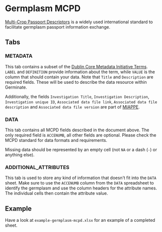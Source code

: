 # Germplasm MCPD

[Multi-Crop Passport Descriptors](https://www.bioversityinternational.org/e-library/publications/detail/faobioversity-multi-crop-passport-descriptors-v21-mcpd-v21/) is a widely used international standard to facilitate germplasm passport information exchange.

## Tabs

### METADATA
This tab contains a subset of the [Dublin Core Metadata Initiative Terms](https://www.dublincore.org/specifications/dublin-core/dcmi-terms/). `LABEL` and `DEFINITION` provide information about the term, while `VALUE` is the column that should contain your data.
Note that `Title` and `Description` are required fields. These will be used to describe the data resource within Germinate.

Additionally, the fields `Investigation Title`, `Investigation Description`, `Investigation unique ID`, `Associated data file link`, `Associated data file description` and `Associated data file version` are part of [MIAPPE](https://www.miappe.org/).

### DATA
This tab contains all MCPD fields described in the document above. The only required field is `ACCENUMB`, all other fields are optional.
Please check the MCPD standard for data formats and requirements.

Missing data should be represented by an empty cell (not `NA` or a dash (`-`) or anything else).

### ADDITIONAL_ATTRIBUTES
This tab is used to store any kind of information that doesn't fit into the `DATA` sheet. Make sure to use the `ACCENUMB` column from the `DATA` spreadsheet to identify the germplasm and use the column headers for the attribute names. The individual cells then contain the attribute value.

## Example
Have a look at `example-germplasm-mcpd.xlsx` for an example of a completed sheet.